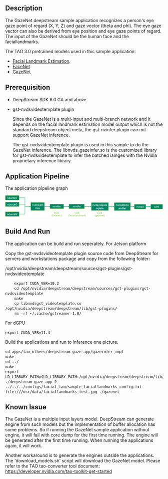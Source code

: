## Description

The GazeNet deepstream sample application recognizes a person's eye gaze point of regard (X, Y, Z) and gaze vector (theta and phi). The eye gaze vector can also be derived from eye position and eye gaze points of regard. The input of the GazeNet should be the human face and the faciallandmarks.

The TAO 3.0 pretrained models used in this sample application:

-   [Facial Landmark Estimation](https://ngc.nvidia.com/catalog/models/nvidia:tao:fpenet).
-   [FaceNet](https://ngc.nvidia.com/catalog/models/nvidia:tao:facenet)
-   [GazeNet](https://ngc.nvidia.com/catalog/models/nvidia:tao:gazenet)

## Prerequisition

-   DeepStream SDK 6.0 GA and above

-   gst-nvdsvideotemplate plugin

    Since the GazeNet is a multi-input and multi-branch network and it depends on the facial landmark estimation model output which is not the standard deepstream object meta, the gst-nvinfer plugin can not support GazeNet inference.

    The gst-nvdsvideotemplate plugin is used in this sample to do the GazeNet inference. The libnvds_gazeinfer.so is the customized library for gst-nvdsvideotemplate to infer the batched iamges with the Nvidia proprietary inference library.

## Application Pipeline

The application pipeline graph

![Gaze application pipeline](gaze_pipeline.png)

## Build And Run

The application can be build and run seperately.
For Jetson platform

Copy the gst-nvdsvideotemplate plugin source code from DeepStream for servers and workstations package and copy from the following folder:

/opt/nvidia/deepstream/deepstream/sources/gst-plugins/gst-nvdsvideotemplate

```
    export CUDA_VER=10.2
    cd /opt/nvidia/deepstream/deepstream/sources/gst-plugins/gst-nvdsvideotemplate
    make
    cp libnvdsgst_videotemplate.so /opt/nvidia/deepstream/deepstream/lib/gst-plugins/
    rm -rf ~/.cache/gstreamer-1.0/
```

For dGPU

```
export CUDA_VER=11.4
```

Build the applications and run to inference one picture.

```
cd apps/tao_others/deepstream-gaze-app/gazeinfer_impl
make
cd ../
make
export LD_LIBRARY_PATH=$LD_LIBRARY_PATH:/opt/nvidia/deepstream/deepstream/lib/cvcore_libs
./deepstream-gaze-app 2 ../../../configs/facial_tao/sample_faciallandmarks_config.txt file:///usr/data/faciallandmarks_test.jpg ./gazenet
```

## Known Issue

The GazeNet is a multiple input layers model. DeepStream can generate engine from such models but the implementation of buffer allocation has some problems. So if running the GazeNet sample application without engine, it will fail with core dump for the first time running. The engine will be generated after the first time running. When running the applications again, it will work.

Another workaround is to generate the engines outside the applications. The 'download_models.sh' script will download the GazeNet model. Please refer to the TAO tao-converter tool document: https://developer.nvidia.com/tao-toolkit-get-started
